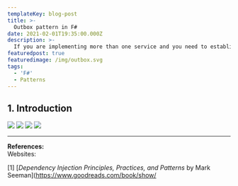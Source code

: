 ```yaml
---
templateKey: blog-post
title: >-
  Outbox pattern in F#
date: 2021-02-01T19:35:00.000Z
description: >-
  If you are implementing more than one service and you need to establish asynchronous communication in-between, or if you need bullet-proof asynchronous communication with 3rd party services the outbox pattern might be a handy tool. Let's look how can we implement one in the beloved F#!
featuredpost: true
featuredimage: /img/outbox.svg
tags:
  - 'F#'
  - Patterns
---
```

## 1. Introduction

![](/img/outbox/outbox1.png)
![](/img/outbox/outbox2.png)
![](/img/outbox/outbox3.png)
![](/img/outbox/outbox4.png)


- - -
<b>References:</b><br/>
Websites: <br/>

[1] [*Dependency Injection Principles, Practices, and Patterns* by Mark Seeman](https://www.goodreads.com/book/show/